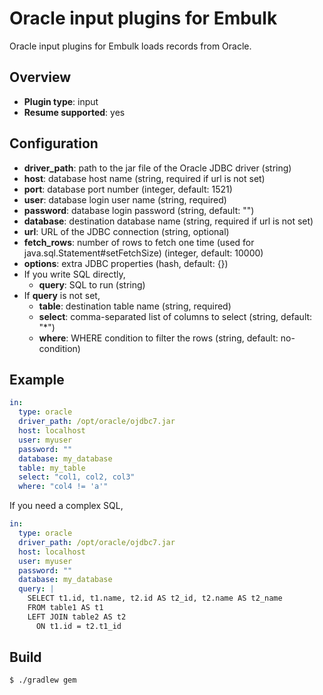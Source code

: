 # Oracle input plugins for Embulk

Oracle input plugins for Embulk loads records from Oracle.

## Overview

* **Plugin type**: input
* **Resume supported**: yes

## Configuration

- **driver_path**: path to the jar file of the Oracle JDBC driver (string)
- **host**: database host name (string, required if url is not set)
- **port**: database port number (integer, default: 1521)
- **user**: database login user name (string, required)
- **password**: database login password (string, default: "")
- **database**: destination database name (string, required if url is not set)
- **url**: URL of the JDBC connection (string, optional)
- **fetch_rows**: number of rows to fetch one time (used for java.sql.Statement#setFetchSize) (integer, default: 10000)
- **options**: extra JDBC properties (hash, default: {})
- If you write SQL directly,
  - **query**: SQL to run (string)
- If **query** is not set,
  - **table**: destination table name (string, required)
  - **select**: comma-separated list of columns to select (string, default: "*")
  - **where**: WHERE condition to filter the rows (string, default: no-condition)

## Example

```yaml
in:
  type: oracle
  driver_path: /opt/oracle/ojdbc7.jar
  host: localhost
  user: myuser
  password: ""
  database: my_database
  table: my_table
  select: "col1, col2, col3"
  where: "col4 != 'a'"
```

If you need a complex SQL,

```yaml
in:
  type: oracle
  driver_path: /opt/oracle/ojdbc7.jar
  host: localhost
  user: myuser
  password: ""
  database: my_database
  query: |
    SELECT t1.id, t1.name, t2.id AS t2_id, t2.name AS t2_name
    FROM table1 AS t1
    LEFT JOIN table2 AS t2
      ON t1.id = t2.t1_id
```

## Build

```
$ ./gradlew gem
```
